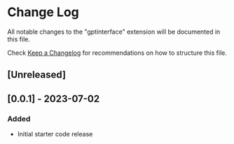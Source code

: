 # Change Log

All notable changes to the "gptinterface" extension will be documented in this file.

Check [Keep a Changelog](http://keepachangelog.com/) for recommendations on how to structure this file.

## [Unreleased]

## [0.0.1] - 2023-07-02

### Added
- Initial starter code release